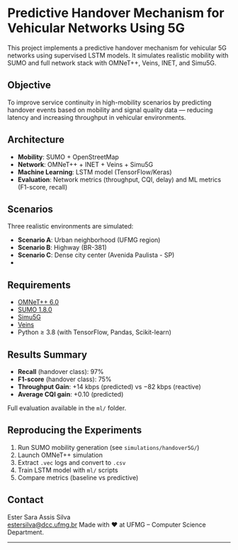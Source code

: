 # Predictive Handover Mechanism for Vehicular Networks Using 5G

This project implements a predictive handover mechanism for vehicular 5G networks using supervised LSTM models. It simulates realistic mobility with SUMO and full network stack with OMNeT++, Veins, INET, and Simu5G.

## Objective

To improve service continuity in high-mobility scenarios by predicting handover events based on mobility and signal quality data — reducing latency and increasing throughput in vehicular environments.

## Architecture

- **Mobility**: SUMO + OpenStreetMap
- **Network**: OMNeT++ + INET + Veins + Simu5G
- **Machine Learning**: LSTM model (TensorFlow/Keras)
- **Evaluation**: Network metrics (throughput, CQI, delay) and ML metrics (F1-score, recall)

## Scenarios

Three realistic environments are simulated:
- **Scenario A**: Urban neighborhood (UFMG region)
- **Scenario B**: Highway (BR-381)
- **Scenario C**: Dense city center (Avenida Paulista - SP)
- 
## Requirements

- [OMNeT++ 6.0](https://omnetpp.org/)
- [SUMO 1.8.0](https://sumo.dlr.de/)
- [Simu5G](https://github.com/Unipisa/Simu5G)
- [Veins](https://veins.car2x.org/)
- Python ≥ 3.8 (with TensorFlow, Pandas, Scikit-learn)

## Results Summary

- **Recall** (handover class): 97%
- **F1-score** (handover class): 75%
- **Throughput Gain**: +14 kbps (predicted) vs −82 kbps (reactive)
- **Average CQI gain**: +0.10 (predicted)

Full evaluation available in the `ml/` folder.

## Reproducing the Experiments

1. Run SUMO mobility generation (see `simulations/handover5G/`)
2. Launch OMNeT++ simulation
3. Extract `.vec` logs and convert to `.csv`
4. Train LSTM model with `ml/` scripts
5. Compare metrics (baseline vs predictive)


## Contact

Ester Sara Assis Silva  
estersilva@dcc.ufmg.br
Made with ❤️ at UFMG – Computer Science Department.

---
